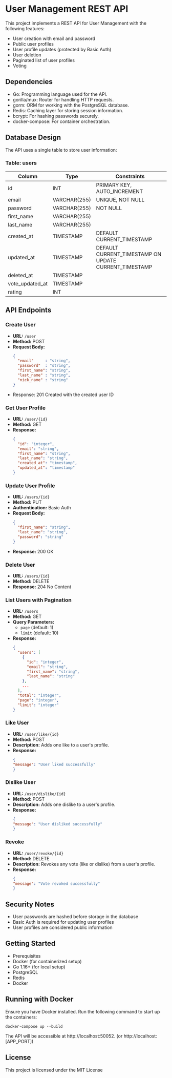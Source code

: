 # User Management REST API

This project implements a REST API for User Management with the following features:
- User creation with email and password
- Public user profiles
- User profile updates (protected by Basic Auth)
- User deletion
- Paginated list of user profiles
- Voting
  
## Dependencies

- Go: Programming language used for the API.
- gorilla/mux: Router for handling HTTP requests.
- gorm: ORM for working with the PostgreSQL database.
- Redis: Caching layer for storing session information.
- bcrypt: For hashing passwords securely.
- docker-compose: For container orchestration.

## Database Design

The API uses a single table to store user information:

### Table: users

| Column     | Type             | Constraints                                               |
|------------------|------------------|-----------------------------------------------------------|
| id               | INT              | PRIMARY KEY, AUTO_INCREMENT                               |
| email            | VARCHAR(255)     | UNIQUE, NOT NULL                                          |
| password         | VARCHAR(255)     |    NOT NULL                                               |  
| first_name       | VARCHAR(255)     |                                                           |
| last_name        | VARCHAR(255)     |                                                           |
| created_at       | TIMESTAMP        | DEFAULT CURRENT_TIMESTAMP                                 |
| updated_at       | TIMESTAMP        | DEFAULT CURRENT_TIMESTAMP ON UPDATE CURRENT_TIMESTAMP     |
| deleted_at       | TIMESTAMP        |                                                           |
| vote_updated_at  | TIMESTAMP        |                                                           |
| rating           | INT              |                                                           |


## API Endpoints

### Create User
- **URL:** `/user`
- **Method:** POST
- **Request Body:**
  ```json
  {
    "email"     : "string",
    "password"  : "string",
    "first_name": "string",
    "last_name" : "string",
    "nick_name" : "string"
  }

- Response: 201 Created with the created user ID

### Get User Profile
- **URL:** `/user/{id}`
- **Method:** GET
- **Response:**
  ```json
  {
    "id": "integer",
    "email": "string",
    "first_name": "string",
    "last_name": "string",
    "created_at": "timestamp",
    "updated_at": "timestamp"
  }
  ```

### Update User Profile
- **URL:** `/users/{id}`
- **Method:** PUT
- **Authentication:** Basic Auth
- **Request Body:**
  ```json
  {
    "first_name": "string",
    "last_name": "string",
    "password": "string"
  }
  ```
- **Response:** 200 OK

### Delete User
- **URL:** `/users/{id}`
- **Method:** DELETE
- **Response:** 204 No Content

### List Users with Pagination
- **URL:** `/users`
- **Method:** GET
- **Query Parameters:** 
  - `page` (default: 1)
  - `limit` (default: 10)
- **Response:**
  ```json
  {
    "users": [
      {
        "id": "integer",
        "email": "string",
        "first_name": "string",
        "last_name": "string"
      },
      ...
    ],
    "total": "integer",
    "page": "integer",
    "limit": "integer"
  }
  ```
### Like User
- **URL:** `/user/like/{id}`
- **Method:** POST
- **Description:** Adds one like to a user's profile.
- **Response:**
  ```json
  {
  "message": "User liked successfully"
  }
  ```
### Dislike User
- **URL:** `/user/dislike/{id}`
- **Method:** POST
- **Description:** Adds one dislike to a user's profile.
- **Response:**
  ```json
  {
  "message": "User disliked successfully"
  }
  ```
### Revoke
- **URL:** `/user/revoke/{id}`
- **Method:** DELETE
- **Description:** Revokes any vote (like or dislike) from a user's profile.
- **Response:**
  ```json
  {
  "message": "Vote revoked successfully"
  }
  ```
  
## Security Notes

- User passwords are hashed before storage in the database
- Basic Auth is required for updating user profiles
- User profiles are considered public information

## Getting Started
- Prerequisites
- Docker (for containerized setup)
- Go 1.16+ (for local setup)
- PostgreSQL
- Redis
- Docker

## Running with Docker
Ensure you have Docker installed.
Run the following command to start up the containers:
```
docker-compose up --build
```
The API will be accessible at http://localhost:50052. (or http://localhost:[APP_PORT])

## License

This project is licensed under the MIT License
